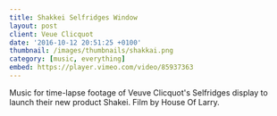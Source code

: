 ```yaml
---
title: Shakkei Selfridges Window
layout: post
client: Veue Clicquot
date: '2016-10-12 20:51:25 +0100'
thumbnail: /images/thumbnails/shakkai.png
category: [music, everything]
embed: https://player.vimeo.com/video/85937363
---
```


Music for time-lapse footage of Veuve Clicquot's Selfridges display to launch their new product Shakei. Film by House Of Larry.
